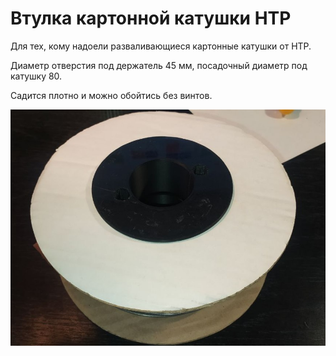 # Втулка картонной катушки HTP

Для тех, кому надоели разваливающиеся картонные катушки от HTP.

Диаметр отверстия под держатель 45 мм, посадочный диаметр под катушку 80.

Садится плотно и можно обойтись без винтов.

![HTP_0](./img/HTP_0.jpg)
